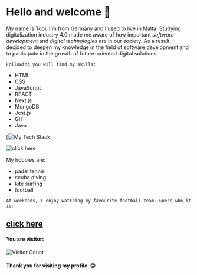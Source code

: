 # Hello and welcome 🙌

My name is Tobi, I'm from Germany and I used to live in Malta. Studying digitalization industry 4.0 made me aware of how important _software development_ and _digital technologies_ are in our society. As a result, I decided to deepen my knowledge in the field of software development and to participate in the growth of future-oriented digital solutions.

`Following you will find my skills:`

- HTML
- CSS
- JavaScript
- REACT
- Next.js
- MongoDB
- Jest.js
- GIT
- Java

[![My Tech Stack](https://github-readme-tech-stack.vercel.app/api/cards?lineCount=1&line1=Typescript%2CTypescript%2C4e7dd1%3BREACT%2CREACT%2C09eef6%3BNEXT.JS%2CNEXT.JS%2C615656%3BMONGODB%2CMONGODB%2C98de6b%3BSPRING%2CSPRING%2C17e97a%3BJAVASCRIPT%2CJAVASCRIPT%2Cf9f203%3BDOCKER%2CDOCKER%2C05e6f7%3BJAVA%2CJAVA%2Cf78d06%3BSPRING%2CSPRING%2C17e97a%3BJAVASCRIPT%2CJAVASCRIPT%2Cf9f203%3BDOCKER%2CDOCKER%2C05e6f7%3BJAVA%2CJAVA%2Cf6a703%3BSPRING%2CSPRING%2C17e97a%3BJAVASCRIPT%2CJAVASCRIPT%2Cf9f203%3BDOCKER%2CDOCKER%2C05e6f7%3BJAVA%2CJAVA%2Cf6a703%3)

![click here](https://media.giphy.com/media/sITRGriEEEnL2/giphy.gif?cid=ecf05e47m5s7hxlzzxg8xx4se9bnadevxl0m6112qi4xda7k&rid=giphy.gif&ct=g)


My hobbies are:

- padel tennis 
- scuba diving
- kite surfing
- football

`At weekends, I enjoy watching my favourite football team. Guess who it is:`

## [click here](https://media.giphy.com/media/VGbGAxgDHpk0kWuNso/giphy.gif?cid=ecf05e47oky1h1jr9pv0w9cdyyx7i5zmmpma9nnvnn1l9ko5&rid=giphy.gif&ct=g)



#### You are visitor: 
![Visitor Count](https://profile-counter.glitch.me/{sirtobiwan}/count.svg)

#### Thank you for visiting my profile. 🙃
